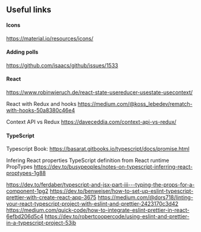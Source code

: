 ## Useful links

#### Icons
https://material.io/resources/icons/


#### Adding polls
https://github.com/isaacs/github/issues/1533


#### React
https://www.robinwieruch.de/react-state-usereducer-usestate-usecontext/

React with Redux and hooks
https://medium.com/@koss_lebedev/rematch-with-hooks-50a8380c46e4

Context API vs Redux
https://daveceddia.com/context-api-vs-redux/

#### TypeScript

Typescript Book:
https://basarat.gitbooks.io/typescript/docs/promise.html

Infering React properties TypeScript definition from React runtime PropTypes
https://dev.to/busypeoples/notes-on-typescript-inferring-react-proptypes-1g88

https://dev.to/ferdaber/typescript-and-jsx-part-iii---typing-the-props-for-a-component-1pg2
https://dev.to/benweiser/how-to-set-up-eslint-typescript-prettier-with-create-react-app-3675
https://medium.com/@dors718/linting-your-react-typescript-project-with-eslint-and-prettier-2423170c3d42
https://medium.com/quick-code/how-to-integrate-eslint-prettier-in-react-6efbd206d5c4
https://dev.to/robertcoopercode/using-eslint-and-prettier-in-a-typescript-project-53jb
